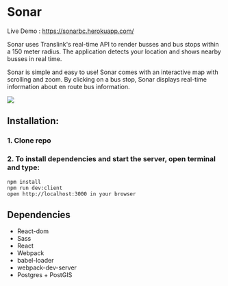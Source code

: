 # Sonar
Live Demo : https://sonarbc.herokuapp.com/

Sonar uses Translink's real-time API to render busses and bus stops within a 150 meter radius. The application detects your location and shows nearby busses in real time.

Sonar is simple and easy to use! Sonar comes with an interactive map with scrolling and zoom.
By clicking on a bus stop, Sonar displays real-time information about en route bus information.


![](https://github.com/nikolaigauer/Sonar/blob/master/sonar.PNG)

## Installation:

### 1. Clone repo
### 2. To install dependencies and start the server, open terminal and type:

```
npm install
npm run dev:client
open http://localhost:3000 in your browser
```

## Dependencies

- React-dom
- Sass
- React
- Webpack
- babel-loader
- webpack-dev-server
- Postgres + PostGIS
